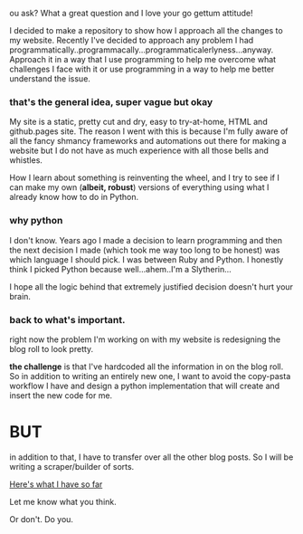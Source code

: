 ou ask? What a great question and I love your go gettum attitude!

I decided to make a repository to show how I approach all the changes to my website. Recently I've decided to approach any problem I had programmatically..programmacally...programmaticalerlyness...anyway. Approach it in a way that I use programming to help me overcome what challenges I face with it or use programming in a way to help me better understand the issue.

### that's the general idea, super vague but okay

My site is a static, pretty cut and dry, easy to try-at-home, HTML and github.pages site. The reason I went with this is because I'm fully aware of all the fancy shmancy frameworks and automations out there for making a website but I do not have as much experience with all those bells and whistles. 

How I learn about something is reinventing the wheel, and I try to see if I can make my own (__albeit, robust__) versions of everything using what I already know how to do in Python.

### why python

I don't know. Years ago I made a decision to learn programming and then the next decision I made (which took me way too long to be honest) was which language I should pick. I was between Ruby and Python. I honestly think I picked Python because well...ahem..I'm a Slytherin...

I hope all the logic behind that extremely justified decision doesn't hurt your brain.

### back to what's important.

right now the problem I'm working on with my website is redesigning the blog roll to look pretty.

**the challenge** is that I've hardcoded all the information in on the blog roll. So in addition to writing an entirely new one, I want to avoid the copy-pasta workflow I have and design a python implementation that will create and insert the new code for me.

# BUT

in addition to that, I have to transfer over all the other blog posts. So I will be writing a scraper/builder of sorts. 

[Here's what I have so far](https://github.com/mctopherganesh/site-workflow/blob/master/workflow_blogroll_new_design.ipynb)

Let me know what you think.

Or don't. Do you.

